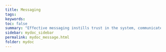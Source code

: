 ```yaml
---
title: Messaging
tags:
keywords:
toc: false
summary: "Effective messaging instills trust in the system, communicates relevant information, and creates moments of delight for the user."
sidebar: mydoc_sidebar
permalink: mydoc_message.html
folder: mydoc
---
```

